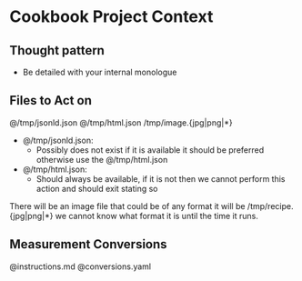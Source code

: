 # Cookbook Project Context

## Thought pattern
- Be detailed with your internal monologue

## Files to Act on
@/tmp/jsonld.json
@/tmp/html.json
/tmp/image.{jpg|png|*}

- @/tmp/jsonld.json:
  - Possibly does not exist if it is available it should be preferred otherwise use the @/tmp/html.json
- @/tmp/html.json: 
  - Should always be available, if it is not then we cannot perform this action and should exit stating so

There will be an image file that could be of any format it will be /tmp/recipe.{jpg|png|*} we cannot know what format it is until the time it runs.

## Measurement Conversions
@instructions.md
@conversions.yaml